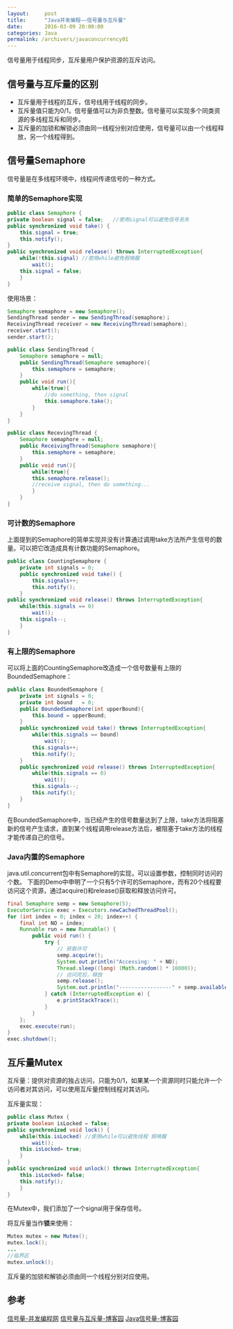 ```yaml
---
layout:     post
title:      "Java并发编程——信号量与互斥量"
date:       2016-03-09 20:00:00
categories: Java
permalink: /archivers/javaconcurrency01
---
```


信号量用于线程同步，互斥量用户保护资源的互斥访问。

## 信号量与互斥量的区别
 * 互斥量用于线程的互斥，信号线用于线程的同步。  
 * 互斥量值只能为0/1，信号量值可以为非负整数。信号量可以实现多个同类资源的多线程互斥和同步。
 * 互斥量的加锁和解锁必须由同一线程分别对应使用，信号量可以由一个线程释放，另一个线程得到。

## 信号量Semaphore
信号量是在多线程环境中，线程间传递信号的一种方式。

### 简单的Semaphore实现
```java
public class Semaphore {
private boolean signal = false;   //使用signal可以避免信号丢失
public synchronized void take() {
	this.signal = true;
	this.notify();
}
public synchronized void release() throws InterruptedException{
	while(!this.signal) //使用while避免假唤醒
		wait();
	this.signal = false;
	}
}
```
使用场景：
```java
Semaphore semaphore = new Semaphore();
SendingThread sender = new SendingThread(semaphore)；
ReceivingThread receiver = new ReceivingThread(semaphore);
receiver.start();
sender.start();

public class SendingThread {
	Semaphore semaphore = null;
	public SendingThread(Semaphore semaphore){
		this.semaphore = semaphore;
	}
	public void run(){
		while(true){
			//do something, then signal
			this.semaphore.take();
		}
	}
}

public class RecevingThread {
	Semaphore semaphore = null;
	public ReceivingThread(Semaphore semaphore){
		this.semaphore = semaphore;
	}
	public void run(){
		while(true){
		this.semaphore.release();
		//receive signal, then do something...
		}
	}
}
```

### 可计数的Semaphore
上面提到的Semaphore的简单实现并没有计算通过调用take方法所产生信号的数量。可以把它改造成具有计数功能的Semaphore。
```java
public class CountingSemaphore {
	private int signals = 0;
	public synchronized void take() {
		this.signals++;
		this.notify();
	}
public synchronized void release() throws InterruptedException{
	while(this.signals == 0) 
		wait();
	this.signals--;
	}
}
```
### 有上限的Semaphore
可以将上面的CountingSemaphore改造成一个信号数量有上限的BoundedSemaphore：
```java
public class BoundedSemaphore {
	private int signals = 0;
	private int bound   = 0;
	public BoundedSemaphore(int upperBound){
		this.bound = upperBound;
	}
	public synchronized void take() throws InterruptedException{
		while(this.signals == bound) 
			wait();
		this.signals++;
		this.notify();
	}
	public synchronized void release() throws InterruptedException{
		while(this.signals == 0) 
			wait();
		this.signals--;
		this.notify();
	}
}
```
在BoundedSemaphore中，当已经产生的信号数量达到了上限，take方法将阻塞新的信号产生请求，直到某个线程调用release方法后，被阻塞于take方法的线程才能传递自己的信号。

### Java内置的Semaphore
java.util.concurrent包中有Semaphore的实现，可以设置参数，控制同时访问的个数。
下面的Demo中申明了一个只有5个许可的Semaphore，而有20个线程要访问这个资源，通过acquire()和release()获取和释放访问许可。

```java
final Semaphore semp = new Semaphore(5);
ExecutorService exec = Executors.newCachedThreadPool();
for (int index = 0; index < 20; index++) {
	final int NO = index;
	Runnable run = new Runnable() {
		public void run() {
			try {
				// 获取许可
				semp.acquire();
				System.out.println("Accessing: " + NO);
				Thread.sleep((long) (Math.random() * 10000));
				// 访问完后，释放
				semp.release();
				System.out.println("-----------------" + semp.availablePermits());
			} catch (InterruptedException e) {
				e.printStackTrace();
			}
		}
	};
	exec.execute(run);
}
exec.shutdown();
```

## 互斥量Mutex
互斥量：提供对资源的独占访问，只能为0/1，如果某一个资源同时只能允许一个访问者对其访问，可以使用互斥量控制线程对其访问。

互斥量实现：
```java
public class Mutex {
private boolean isLocked = false;
public synchronized void lock() {
	while(this.isLocked) //使用while可以避免线程 假唤醒
		wait();
	this.isLocked= true;
	}
}
public synchronized void unlock() throws InterruptedException{
	this.isLocked= false;
	this.notify();
	}
}
```
在Mutex中，我们添加了一个signal用于保存信号。

将互斥量当作**锁**来使用：
```java
Mutex mutex = new Mutex();
mutex.lock();
...
//临界区
mutex.unlock();
```
互斥量的加锁和解锁必须由同一个线程分别对应使用。

## 参考
[信号量-并发编程网](http://ifeve.com/semaphore/)
[信号量与互斥量-博客园](http://www.cnblogs.com/diyingyun/archive/2011/12/04/2275229.html)
[Java信号量-博客园](http://www.cnblogs.com/whgw/archive/2011/09/29/2195555.html)
